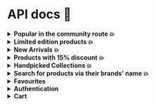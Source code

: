 # API docs 📖

<details>

<summary><strong>Popular in the community route 💥</strong></summary>

This API endpoint retrieves popular products in the community.

## Endpoint

```http
GET /products/popular
```

## Parameters

| Parameter | Type   | Description                                  |
| --------- | ------ | -------------------------------------------- |
| page      | number | The page number to retrieve (default: 1)     |
| perPage   | number | The number of products per page (default: 1) |

## Response

The API response will be in JSON format and will include the following fields:

- `data` (array): An array of popular product objects. Each object contains the following fields:

  - `id` (integer): The unique identifier of the product.
  - `name` (string): The name of the product.
  - `description` (string): The description of the product.
  - `color` (string): The color of the product.
  - `price` (float): The price of the product.
  - `discount` (float): The discount applied to the product.
  - `rating` (float): The rating of the product.
  - `isLimited` (boolean): Is the product limited.
  - `category_id` (integer): The ID of the category the product belongs to.
  - `brand_id` (integer): The ID of the brand the product belongs to.
  - `createdAt` (string): The date and time when the product was created.
  - `updatedAt` (string): The date and time when the product was last updated.
  - `images` (array): An array of image objects associated with the product. Each image object contains the following fields:
    - `id` (integer): The unique identifier of the image.
    - `image` (string): The URL of the product image.
    - `product_id` (integer): The ID of the product the image belongs to.
    - `createdAt` (string): The date and time when the image was created.
    - `updatedAt` (string): The date and time when the image was last updated.

- `pagination` (object): An object containing pagination information.
  - `totalRecords` (integer): The total number of popular products in the community.
  - `totalPerPage` (integer): The maximum number of products per page.
  - `totalPages` (integer): The total number of pages based on the `totalRecords` and `totalPerPage`.
  - `currentPage` (integer): The current page number.
  - `nextPage` (string or null): The number of the next page, if available. Null if there is no next page.
  - `prevPage` (string or null): The number of the previous page, if available. Null if there is no previous page.

## Example

Request:

```http
GET /products/popular
```

Response:

```json
{
  "data": [
    {
      "id": 1,
      "name": "test",
      "description": "test",
      "color": "red",
      "price": 23.5,
      "discount": 0,
      "rating": 4.5,
      "isLimited": false,
      "category_id": 1,
      "brand_id": 1,
      "createdAt": "2023-07-16T11:39:01.000Z",
      "updatedAt": "2023-07-16T11:39:01.000Z",
      "images": [
        {
          "id": 1,
          "image": "(cloudinary URL)",
          "product_id": 1,
          "createdAt": "2023-07-16T11:39:48.000Z",
          "updatedAt": "2023-07-16T11:39:48.000Z"
        }
      ]
    }
  ],
  "pagination": {
    "totalRecords": 1,
    "totalPerPage": 1,
    "totalPages": 1,
    "currentPage": 1,
    "nextPage": null,
    "prevPage": null
  }
}
```

</details>

<details>

<summary><strong>Limited edition products 💥</strong></summary>

This API endpoint retrieves limited edition products that are less than 20 in stock.

## Endpoint

```http
GET /products/limited-edition
```

## Parameters

| Parameter | Type   | Description                                  |
| --------- | ------ | -------------------------------------------- |
| page      | number | The page number to retrieve (default: 1)     |
| perPage   | number | The number of products per page (default: 1) |

## Response

The API response will be in JSON format and will include the following fields:

- `data` (array): An array of popular product objects. Each object contains the following fields:

  - `id` (integer): The unique identifier of the product.
  - `name` (string): The name of the product.
  - `description` (string): The description of the product.
  - `color` (string): The color of the product.
  - `price` (float): The price of the product.
  - `discount` (float): The discount applied to the product.
  - `rating` (float): The rating of the product.
  - `isLimited` (boolean): Is the product limited.
  - `category_id` (integer): The ID of the category the product belongs to.
  - `brand_id` (integer): The ID of the brand the product belongs to.
  - `createdAt` (string): The date and time when the product was created.
  - `updatedAt` (string): The date and time when the product was last updated.
  - `images` (array): An array of image objects associated with the product. Each image object contains the following fields:
    - `id` (integer): The unique identifier of the image.
    - `image` (string): The URL of the product image.
    - `product_id` (integer): The ID of the product the image belongs to.
    - `createdAt` (string): The date and time when the image was created.
    - `updatedAt` (string): The date and time when the image was last updated.

- `pagination` (object): An object containing pagination information.
  - `totalRecords` (integer): The total number of popular products in the community.
  - `totalPerPage` (integer): The maximum number of products per page.
  - `totalPages` (integer): The total number of pages based on the `totalRecords` and `totalPerPage`.
  - `currentPage` (integer): The current page number.
  - `nextPage` (string or null): The number of the next page, if available. Null if there is no next page.
  - `prevPage` (string or null): The number of the previous page, if available. Null if there is no previous page.

## Example

Request:

```http
GET /products/limited-edition
```

Response:

```json
{
  "data": [
    {
      "id": 1,
      "name": "test",
      "description": "test",
      "color": "red",
      "price": 23.5,
      "discount": 0,
      "rating": 4.5,
      "isLimited": true,
      "category_id": 1,
      "brand_id": 1,
      "createdAt": "2023-07-16T11:39:01.000Z",
      "updatedAt": "2023-07-16T11:39:01.000Z",
      "images": [
        {
          "id": 1,
          "image": "(cloudinary URL)",
          "product_id": 1,
          "createdAt": "2023-07-16T11:39:48.000Z",
          "updatedAt": "2023-07-16T11:39:48.000Z"
        }
      ]
    }
  ],
  "pagination": {
    "totalRecords": 1,
    "totalPerPage": 1,
    "totalPages": 1,
    "currentPage": 1,
    "nextPage": null,
    "prevPage": null
  }
}
```

</details>

<details>

<summary><strong>New Arrivals 💥</strong></summary>

Any products that have been created for 3 months before the current month. for example if you are in April, any products that were created in January, February and March will be new arrivals.

## Endpoint

```http
GET /products/new-arrivals
```

## Parameters

| Parameter | Type   | Description                                  |
| --------- | ------ | -------------------------------------------- |
| page      | number | The page number to retrieve (default: 1)     |
| perPage   | number | The number of products per page (default: 1) |

## Response

The API response will be in JSON format and will include the following fields:

- `data` (array): An array of popular product objects. Each object contains the following fields:

  - `id` (integer): The unique identifier of the product.
  - `name` (string): The name of the product.
  - `description` (string): The description of the product.
  - `color` (string): The color of the product.
  - `price` (float): The price of the product.
  - `discount` (float): The discount applied to the product.
  - `rating` (float): The rating of the product.
  - `isLimited` (boolean): Is the product limited.
  - `category_id` (integer): The ID of the category the product belongs to.
  - `brand_id` (integer): The ID of the brand the product belongs to.
  - `createdAt` (string): The date and time when the product was created.
  - `updatedAt` (string): The date and time when the product was last updated.
  - `images` (array): An array of image objects associated with the product. Each image object contains the following fields:
    - `id` (integer): The unique identifier of the image.
    - `image` (string): The URL of the product image.
    - `product_id` (integer): The ID of the product the image belongs to.
    - `createdAt` (string): The date and time when the image was created.
    - `updatedAt` (string): The date and time when the image was last updated.

- `pagination` (object): An object containing pagination information.
  - `totalRecords` (integer): The total number of popular products in the community.
  - `totalPerPage` (integer): The maximum number of products per page.
  - `totalPages` (integer): The total number of pages based on the `totalRecords` and `totalPerPage`.
  - `currentPage` (integer): The current page number.
  - `nextPage` (string or null): The number of the next page, if available. Null if there is no next page.
  - `prevPage` (string or null): The number of the previous page, if available. Null if there is no previous page.

## Example

Request:

```http
GET /products/new-arrivals
```

Response:

```json
{
  "data": [
    {
      "id": 1,
      "name": "test",
      "description": "test",
      "color": "red",
      "price": 23.5,
      "discount": 0,
      "rating": 4.5,
      "quantity": 15,
      "category_id": 1,
      "brand_id": 1,
      "createdAt": "2023-07-16T11:39:01.000Z",
      "updatedAt": "2023-07-16T11:39:01.000Z",
      "images": [
        {
          "id": 1,
          "image": "(cloudinary URL)",
          "product_id": 1,
          "createdAt": "2023-07-16T11:39:48.000Z",
          "updatedAt": "2023-07-16T11:39:48.000Z"
        }
      ]
    }
  ],
  "pagination": {
    "totalRecords": 1,
    "totalPerPage": 1,
    "totalPages": 1,
    "currentPage": 1,
    "nextPage": null,
    "prevPage": null
  }
}
```

</details>

<details>

<summary><strong>Products with 15% discount 💥</strong></summary>

Any products that have a discount of 15% or more.

## Endpoint

```http
GET /products?discount=15
```

## Parameters

| Parameter | Type   | Description                                  |
| --------- | ------ | -------------------------------------------- |
| page      | number | The page number to retrieve (default: 1)     |
| perPage   | number | The number of products per page (default: 1) |
| discount  | number | The specified discount of any products       |

## Response

The API response will be in JSON format and will include the following fields:

- `data` (array): An array of popular product objects. Each object contains the following fields:

  - `id` (integer): The unique identifier of the product.
  - `name` (string): The name of the product.
  - `description` (string): The description of the product.
  - `color` (string): The color of the product.
  - `price` (float): The price of the product.
  - `discount` (float): The discount applied to the product.
  - `rating` (float): The rating of the product.
  - `isLimited` (boolean): Is the product limited.
  - `category_id` (integer): The ID of the category the product belongs to.
  - `brand_id` (integer): The ID of the brand the product belongs to.
  - `createdAt` (string): The date and time when the product was created.
  - `updatedAt` (string): The date and time when the product was last updated.
  - `images` (array): An array of image objects associated with the product. Each image object contains the following fields:
    - `id` (integer): The unique identifier of the image.
    - `image` (string): The URL of the product image.
    - `product_id` (integer): The ID of the product the image belongs to.
    - `createdAt` (string): The date and time when the image was created.
    - `updatedAt` (string): The date and time when the image was last updated.

- `pagination` (object): An object containing pagination information.
  - `totalRecords` (integer): The total number of popular products in the community.
  - `totalPerPage` (integer): The maximum number of products per page.
  - `totalPages` (integer): The total number of pages based on the `totalRecords` and `totalPerPage`.
  - `currentPage` (integer): The current page number.
  - `nextPage` (string or null): The number of the next page, if available. Null if there is no next page.
  - `prevPage` (string or null): The number of the previous page, if available. Null if there is no previous page.

## Example

Request:

```http
GET /products?dicsount=15
```

Response:

```json
{
  "data": [
    {
      "id": 1,
      "name": "test",
      "description": "test",
      "color": "red",
      "price": 23.5,
      "discount": 0,
      "rating": 4.5,
      "isLimited": false,
      "category_id": 1,
      "brand_id": 1,
      "createdAt": "2023-07-16T11:39:01.000Z",
      "updatedAt": "2023-07-16T11:39:01.000Z",
      "images": [
        {
          "id": 1,
          "image": "(cloudinary URL)",
          "product_id": 1,
          "createdAt": "2023-07-16T11:39:48.000Z",
          "updatedAt": "2023-07-16T11:39:48.000Z"
        }
      ]
    }
  ],
  "pagination": {
    "totalRecords": 1,
    "totalPerPage": 1,
    "totalPages": 1,
    "currentPage": 1,
    "nextPage": null,
    "prevPage": null
  }
}
```

</details>

<details>

<summary><strong>Handpicked Collections 💥</strong></summary>

Any products that have a rating above 4.5 and are less than $100 in price

## Endpoint

```http
GET /products/handpicked-collections
```

## Parameters

| Parameter | Type   | Description                                  |
| --------- | ------ | -------------------------------------------- |
| page      | number | The page number to retrieve (default: 1)     |
| perPage   | number | The number of products per page (default: 1) |

## Response

The API response will be in JSON format and will include the following fields:

- `data` (array): An array of popular product objects. Each object contains the following fields:

  - `id` (integer): The unique identifier of the product.
  - `name` (string): The name of the product.
  - `description` (string): The description of the product.
  - `color` (string): The color of the product.
  - `price` (float): The price of the product.
  - `discount` (float): The discount applied to the product.
  - `rating` (float): The rating of the product.
  - `isLimited` (boolean): Is the product limited.
  - `category_id` (integer): The ID of the category the product belongs to.
  - `brand_id` (integer): The ID of the brand the product belongs to.
  - `createdAt` (string): The date and time when the product was created.
  - `updatedAt` (string): The date and time when the product was last updated.
  - `images` (array): An array of image objects associated with the product. Each image object contains the following fields:
    - `id` (integer): The unique identifier of the image.
    - `image` (string): The URL of the product image.
    - `product_id` (integer): The ID of the product the image belongs to.
    - `createdAt` (string): The date and time when the image was created.
    - `updatedAt` (string): The date and time when the image was last updated.

- `pagination` (object): An object containing pagination information.
  - `totalRecords` (integer): The total number of popular products in the community.
  - `totalPerPage` (integer): The maximum number of products per page.
  - `totalPages` (integer): The total number of pages based on the `totalRecords` and `totalPerPage`.
  - `currentPage` (integer): The current page number.
  - `nextPage` (string or null): The number of the next page, if available. Null if there is no next page.
  - `prevPage` (string or null): The number of the previous page, if available. Null if there is no previous page.

## Example

Request:

```http
GET /products/handpicked-collections
```

Response:

```json
{
  "data": [
    {
      "id": 1,
      "name": "test",
      "description": "test",
      "color": "red",
      "price": 120,
      "discount": 0,
      "rating": 4.6,
      "isLimited": false,
      "category_id": 1,
      "brand_id": 1,
      "createdAt": "2023-07-16T11:39:01.000Z",
      "updatedAt": "2023-07-16T11:39:01.000Z",
      "images": [
        {
          "id": 1,
          "image": "(cloudinary URL)",
          "product_id": 1,
          "createdAt": "2023-07-16T11:39:48.000Z",
          "updatedAt": "2023-07-16T11:39:48.000Z"
        }
      ]
    }
  ],
  "pagination": {
    "totalRecords": 1,
    "totalPerPage": 1,
    "totalPages": 1,
    "currentPage": 1,
    "nextPage": null,
    "prevPage": null
  }
}
```

</details>

<details>

<summary><strong>Search for products via their brands' name 💥</strong></summary>

It returns the search results of any brand or name of a product that contains the keyword the user has entered

## Endpoint

```http
GET /products/search?keyword=
```

## Parameters

| Parameter | Type   | Description                                                    |
| --------- | ------ | -------------------------------------------------------------- |
| page      | number | The page number to retrieve (default: 1)                       |
| perPage   | number | The number of products per page (default: 1)                   |
| keyword   | string | The product or brand name that should lookup for (default: '') |

## Response

The API response will be in JSON format and will include the following fields:

- `data` (array): An array of popular product objects. Each object contains the following fields:

  - `id` (integer): The unique identifier of the product.
  - `name` (string): The name of the product.
  - `description` (string): The description of the product.
  - `color` (string): The color of the product.
  - `price` (float): The price of the product.
  - `discount` (float): The discount applied to the product.
  - `rating` (float): The rating of the product.
  - `isLimited` (boolean): Is the product limited.
  - `category_id` (integer): The ID of the category the product belongs to.
  - `brand_id` (integer): The ID of the brand the product belongs to.
  - `createdAt` (string): The date and time when the product was created.
  - `updatedAt` (string): The date and time when the product was last updated.
  - `images` (array): An array of image objects associated with the product. Each image object contains the following fields:
    - `id` (integer): The unique identifier of the image.
    - `image` (string): The URL of the product image.
    - `product_id` (integer): The ID of the product the image belongs to.
    - `createdAt` (string): The date and time when the image was created.
    - `updatedAt` (string): The date and time when the image was last updated.

- `pagination` (object): An object containing pagination information.
  - `totalRecords` (integer): The total number of popular products in the community.
  - `totalPerPage` (integer): The maximum number of products per page.
  - `totalPages` (integer): The total number of pages based on the `totalRecords` and `totalPerPage`.
  - `currentPage` (integer): The current page number.
  - `nextPage` (string or null): The number of the next page, if available. Null if there is no next page.
  - `prevPage` (string or null): The number of the previous page, if available. Null if there is no previous page.

## Example

Request:

```http
GET /products/search?keyword=
```

Response:

```json
{
  "data": [
    {
      "id": 1,
      "name": "test",
      "description": "test",
      "color": "red",
      "price": 23.5,
      "discount": 0,
      "rating": 4.5,
      "isLimited": false,
      "category_id": 1,
      "brand_id": 1,
      "createdAt": "2023-07-16T11:39:01.000Z",
      "updatedAt": "2023-07-16T11:39:01.000Z",
      "images": [
        {
          "id": 1,
          "image": "(cloudinary URL)",
          "product_id": 1,
          "createdAt": "2023-07-16T11:39:48.000Z",
          "updatedAt": "2023-07-16T11:39:48.000Z"
        }
      ]
    }
  ],
  "pagination": {
    "totalRecords": 1,
    "totalPerPage": 1,
    "totalPages": 1,
    "currentPage": 1,
    "nextPage": null,
    "prevPage": null
  }
}
```

</details>

<details>

<summary><strong>Favourites</strong></summary>

An overview of the Favourites API routes, which enable users to manage their favourite products. These routes require users to be authenticated and logged in to perform any actions related to their favourites.

**Authentication**

All Favourites routes require users to be authenticated before accessing them. The routes use JSON Web Tokens (JWT) for authentication, ensuring secure access to favourite functionalities. Users must pass the JWT token as a Bearer token in the Authorization header of the request.

**Base URL**

The base URL for all Favourites routes is `/favourites`.

---

**GET `/`**

**Description**

Retrieve a list of products that the authenticated user has marked as favourites.

**Method**

```http
GET /favourites
```

**Authentication**

Required (JWT token)

**Headers**

- `Authorization`: Bearer `<JWT_TOKEN>`

**Response**

- Status Code: 200 (OK)
- Content-Type: application/json
- Body: An array of favourite products in JSON format.

**Example Response**

```json
[
  {
    "id": 1,
    "name": "test",
    "description": "test",
    "color": "red",
    "price": 23.5,
    "discount": 0,
    "rating": 4.5,
    "isLimited": false,
    "category_id": 1,
    "brand_id": 1,
    "createdAt": "2023-07-16T11:39:01.000Z",
    "updatedAt": "2023-07-16T11:39:01.000Z",
    "images": [
      {
        "id": 1,
        "image": "(cloudinary URL)",
        "product_id": 1,
        "createdAt": "2023-07-16T11:39:48.000Z",
        "updatedAt": "2023-07-16T11:39:48.000Z"
      }
    ]
  }
]
```

---

**POST `/favourites/add`**

**Description**

Add a product from the authenticated user's favourites.

**Method**

```http
POST /favourites/add
```

**Authentication**

Required (JWT token)

**Headers**

- `Authorization`: Bearer `<JWT_TOKEN>`

**Request Body**

```json
{
  "productId": 1
}
```

- `productId`: The ID of the product to add from favourites.

**Response**

- Status Code: 200 (OK)
- Content-Type: application/json
- Body: An object with a message indicating the action performed.

**Example Request**

```json
{
  "productId": 1
}
```

**Example Response**

```json
{
  "message": "Product added to favorites"
}
```

---

**POST `/favourites/remove`**

**Description**

Add a product from the authenticated user's favourites.

**Method**

```http
POST /favourites/add
```

**Authentication**

Required (JWT token)

**Headers**

- `Authorization`: Bearer `<JWT_TOKEN>`

**Request Body**

```json
{
  "productId": 1
}
```

- `productId`: The ID of the product to remove from favourites.

**Response**

- Status Code: 200 (OK)
- Content-Type: application/json
- Body: An object with a message indicating the action performed.

**Example Request**

```json
{
  "productId": 1
}
```

**Example Response**

```json
{
  "message": "Product removed from favorites"
}
```

---

**Error Responses**

The API provides detailed error responses for various scenarios:

- Status Code: 401 (Unauthorized)

  - When the user is not authenticated or the JWT token is missing or invalid.

- Status Code: 404 (Not Found)

  - When the user is not found in the database.

- Status Code: 404 (Not Found)

  - When the specified product is not found in the database.

- Status Code: 500 (Internal Server Error)
  - For any unexpected server-side errors.

---

</details>

<details>
  <summary><strong>Authentication</strong></summary>

## signUp Route

### Description
This route is used for user registration. It expects the user's name, email, and password in the request body. The user data will be validated, and if everything is correct, a new user will be created and returned as a JSON response along with a status code 201 (Created).

### Route Path
```http
POST /auth/signup
```

### Request Body
- `name` (string): The name of the user.
- `email` (string): The email address of the user.
- `password` (string): The password for the user account.

### Response
- Status Code: 201 (Created)
- Response Body: The newly created user data in JSON format, including the user's ID, name, and email.

### Example
```http
POST /auth/signup
{
  "name": "John Doe",
  "email": "john.doe@example.com",
  "password": "secretPassword123"
}
```

### Response Example
```json
{
  "id": "12345",
  "name": "John Doe",
  "email": "john.doe@example.com"
}
```

## signIn Route

### Description
This route is used for user authentication. It expects the user's email and password in the request body. The user data will be validated, and if the credentials are correct, a JSON response containing the user data and an authentication token will be returned with a status code 200 (OK).

### Route Path
```http
POST /auth/signin
```

### Request Body
- `email` (string): The email address of the user.
- `password` (string): The password for the user account.

### Response
- Status Code: 200 (OK)
- Response Body:
  - `user`: The user data in JSON format, including the user's ID, name, and email.
  - `token`: An authentication token that can be used for subsequent authorized requests.

### Example
```http
POST /auth/signin
{
  "email": "john.doe@example.com",
  "password": "secretPassword123"
}
```

### Response Example
```json
{
  "user": {
    "id": "12345",
    "name": "John Doe",
    "email": "john.doe@example.com"
  },
  "token": "eyJhbGciOiJIUzI1NiIsInR5cCI6IkpXVCJ9... (JWT token)"
}
```

**Note:** The token will be stored by default in cookies, so no need to store it again, just use it for passing the Bearer token in Auth header.

</details>

<details>

  <summary> <strong>Cart</strong> </summary>

## addToCart Route

### Description
This route allows authenticated users to add products to their shopping cart. The route expects the product ID and quantity to be added in the request body. If the product is already present in the cart, the quantity will be updated. Otherwise, a new item will be added to the cart.

### Route Path
```http
POST /carts
```

### Authentication
This route requires authentication using a JSON Web Token (JWT) obtained after the user signs in. The token should be included in the request headers as `Authorization: Bearer <token>`.

### Request Body
- `productId` (number): The ID of the product to add to the cart.
- `quantity` (number): The quantity of the product to add to the cart.

### Response
- Status Code: 201 (Created)
- Response Body: A JSON response with a message indicating that the item has been added to the cart successfully.

### Example
```http
POST /carts
Authorization: Bearer eyJhbGciOiJIUzI1NiIsInR5cCI6IkpXVCJ9... (JWT token)

{
  "productId": 12345,
  "quantity": 2
}
```

### Response Example
```json
{
  "msg": "Item added successfully"
}
```


## removeFromCart Route

### Description
This route allows authenticated users to remove products from their shopping cart. The route expects the product ID to be added in the request body. If the product is already present in the cart, it will be deleted. Otherwise, a message should appears to you to confirm that the product not found in the existing cart.

### Route Path
```http
DELETE /carts
```

### Authentication
This route requires authentication using a JSON Web Token (JWT) obtained after the user signs in. The token should be included in the request headers as `Authorization: Bearer <token>`.

### Request Body
- `productId` (number): The ID of the product to add to the cart.

### Response
- Status Code: 201 (Created)
- Response Body: A JSON response with a message indicating that the item has been added to the cart successfully.

### Example
```http
POST /carts
Authorization: Bearer eyJhbGciOiJIUzI1NiIsInR5cCI6IkpXVCJ9... (JWT token)

{
  "productId": 12345,
}
```

### Response Example
```json
{
  "msg": "Item removed from cart successfully"
}
```

## getCartProducts Route

### Description
This route allows authenticated users to get their products which they were added to their carts.

### Route Path
```http
GET /carts
```

### Authentication
This route requires authentication using a JSON Web Token (JWT) obtained after the user signs in. The token should be included in the request headers as `Authorization: Bearer <token>`.

### Request Body
No need

### Response
- Status Code: 200 (OK)
- Response Body: A JSON response with products.

### Example
```http
POST /carts
Authorization: Bearer eyJhbGciOiJIUzI1NiIsInR5cCI6IkpXVCJ9... (JWT token)
```

### Response Example
```json
[
    {
        "id": 5,
        "cart_id": 1,
        "product_id": 4,
        "quantity": 1,
        "product": {
            "id": 4,
            "name": "test",
            "description": "test",
            "color": "red",
            "price": 23.5,
            "discount": 0,
            "rating": 4.5,
            "isLimited": false,
            "category_id": 2,
            "brand_id": 2,
            "createdAt": "2023-08-02T04:34:01.000Z",
            "updatedAt": "2023-08-02T04:34:01.000Z",
             "images": [
              {
                "id": 1,
                "image": "(cloudinary URL)",
                "product_id": 4,
                "createdAt": "2023-07-16T11:39:48.000Z",
                "updatedAt": "2023-07-16T11:39:48.000Z"
              }
            ]
        }
    },
...
]
```

### Notes
- Make sure to include the JWT token obtained after successful user authentication in the request headers as `Authorization: Bearer <token>`.

</details>
